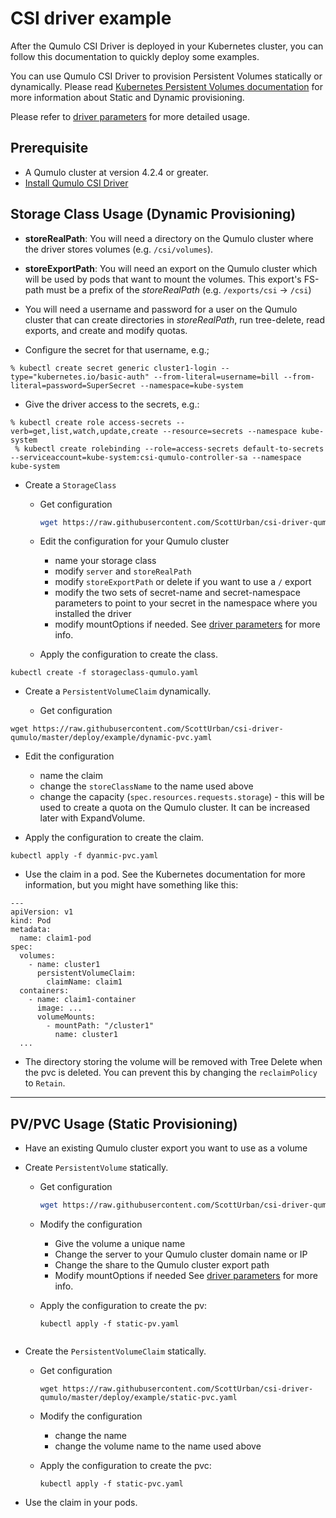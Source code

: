 # CSI driver example

After the Qumulo CSI Driver is deployed in your Kubernetes cluster, you can follow this documentation to quickly deploy some examples. 

You can use Qumulo CSI Driver to provision Persistent Volumes statically or dynamically. Please read [Kubernetes Persistent Volumes documentation](https://kubernetes.io/docs/concepts/storage/persistent-volumes/) for more information about Static and Dynamic provisioning.

Please refer to [driver parameters](../../docs/driver-parameters.md) for more detailed usage.

## Prerequisite

- A Qumulo cluster at version 4.2.4 or greater.
- [Install Qumulo CSI Driver](../../docs/install-qumulo-csi-driver.md)

## Storage Class Usage (Dynamic Provisioning)

- **storeRealPath**: You will need a directory on the Qumulo cluster where the driver stores volumes (e.g. `/csi/volumes`).

- **storeExportPath**: You will need an export on the Qumulo cluster which will be used by pods that want to mount the volumes. This export's FS-path must be a prefix of the *storeRealPath* (e.g. `/exports/csi` -> `/csi`)

- You will need a username and password for a user on the Qumulo cluster that can create directories in *storeRealPath*, run tree-delete, read exports, and create and modify quotas.

- Configure the secret for that username, e.g.;

```
% kubectl create secret generic cluster1-login --type="kubernetes.io/basic-auth" --from-literal=username=bill --from-literal=password=SuperSecret --namespace=kube-system
```

- Give the driver access to the secrets, e.g.:
```
% kubectl create role access-secrets --verb=get,list,watch,update,create --resource=secrets --namespace kube-system
 % kubectl create rolebinding --role=access-secrets default-to-secrets --serviceaccount=kube-system:csi-qumulo-controller-sa --namespace kube-system
```

- Create a `StorageClass`

  - Get configuration
    ```bash
    wget https://raw.githubusercontent.com/ScottUrban/csi-driver-qumulo/master/deploy/example/storageclass-qumulo.yaml
    ```

  - Edit the configuration for your Qumulo cluster
    - name your storage class
    - modify `server` and `storeRealPath`
    - modify `storeExportPath` or delete if you want to use a `/` export
    - modify the two sets of secret-name and secret-namespace parameters to point to your secret in the namespace where you installed the driver
    - modify mountOptions if needed. See [driver parameters](../../docs/driver-parameters.md) for more info.

  - Apply the configuration to create the class.
```
kubectl create -f storageclass-qumulo.yaml
```

- Create a `PersistentVolumeClaim` dynamically.

  - Get configuration
```
wget https://raw.githubusercontent.com/ScottUrban/csi-driver-qumulo/master/deploy/example/dynamic-pvc.yaml
```

  - Edit the configuration
    - name the claim
    - change the `storeClassName` to the name used above
    - change the capacity (`spec.resources.requests.storage`) - this will be used to create a quota on the Qumulo cluster. It can be increased later with ExpandVolume.

  - Apply the configuration to create the claim.
```
kubectl apply -f dyanmic-pvc.yaml
```

- Use the claim in a pod. See the Kubernetes documentation for more information, but you might have something like this:

```
---
apiVersion: v1
kind: Pod
metadata:
  name: claim1-pod
spec:
  volumes:
    - name: cluster1
      persistentVolumeClaim:
        claimName: claim1
  containers:
    - name: claim1-container
      image: ...
      volumeMounts:
        - mountPath: "/cluster1"
          name: cluster1
  ...
```

- The directory storing the volume will be removed with Tree Delete when the pvc is deleted. You can prevent this by changing the `reclaimPolicy` to `Retain`.

---

## PV/PVC Usage (Static Provisioning)

- Have an existing Qumulo cluster export you want to use as a volume

- Create `PersistentVolume` statically.

  - Get configuration
    ```bash
    wget https://raw.githubusercontent.com/ScottUrban/csi-driver-qumulo/master/deploy/example/static-pv.yaml
    ```

  -  Modify the configuration
     -  Give the volume a unique name
     -  Change the server to your Qumulo cluster domain name or IP
     -  Change the share to the Qumulo cluster export path
     -  Modify mountOptions if needed
    See [driver parameters](../../docs/driver-parameters.md) for more info.

  -  Apply the configuration to create the pv:
     ```
     kubectl apply -f static-pv.yaml
    ```

- Create the `PersistentVolumeClaim` statically.

  -  Get configuration
     ```
     wget https://raw.githubusercontent.com/ScottUrban/csi-driver-qumulo/master/deploy/example/static-pvc.yaml
     ```

  -  Modify the configuration
     - change the name
     - change the volume name to the name used above

  -  Apply the configuration to create the pvc:
     ```
     kubectl apply -f static-pvc.yaml
     ```

- Use the claim in your pods.
